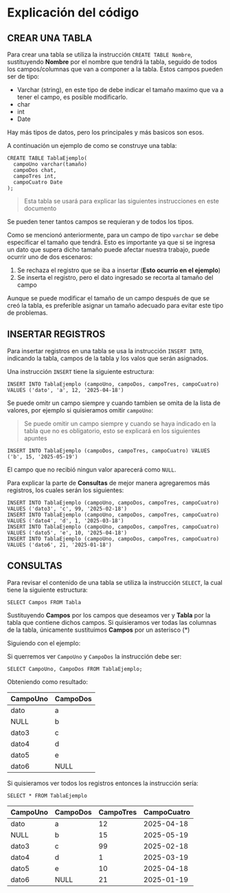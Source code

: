 # Explicación del código

## CREAR UNA TABLA

Para crear una tabla se utiliza la instrucción ``CREATE TABLE Nombre``, sustituyendo **Nombre** por el nombre que tendrá la tabla, seguido de todos los campos/columnas que van a componer a la tabla. Estos campos pueden ser de tipo:
- Varchar (string), en este tipo de debe indicar el tamaño maximo que va a tener el campo, es posible modificarlo.
- char
- int
- Date

Hay más tipos de datos, pero los principales y más basicos son esos.

A continuación un ejemplo de como se construye una tabla:

```
CREATE TABLE TablaEjemplo(
  campoUno varchar(tamaño)
  campoDos chat,
  campoTres int,
  campoCuatro Date
);
```
> Esta tabla se usará para explicar las siguientes instrucciones en este documento

Se pueden tener tantos campos se requieran y de todos los tipos.

Como se mencionó anteriormente, para un campo de tipo ``varchar`` se debe especificar el tamaño que tendrá. Esto es importante ya que si se ingresa un dato que supera dicho tamaño puede afectar nuestra trabajo, puede ocurrir uno de dos escenaros:
1. Se rechaza el registro que se iba a insertar (**Esto ocurrio en el ejemplo**)
2. Se inserta el registro, pero el dato ingresado se recorta al tamaño del campo

Aunque se puede modificar el tamaño de un campo después de que se creó la tabla, es preferible asignar un tamaño adecuado para evitar este tipo de problemas.

## INSERTAR REGISTROS

Para insertar registros en una tabla se usa la instrucción ``INSERT INTO``, indicando la tabla, campos de la tabla y los valos que serán asignados.

Una instrucción ``INSERT`` tiene la siguiente estructura:

```
INSERT INTO TablaEjemplo (campoUno, campoDos, campoTres, campoCuatro) VALUES ('dato', 'a', 12, '2025-04-18')
```

Se puede omitr un campo siempre y cuando tambien se omita de la lista de valores, por ejemplo si quisieramos omitir ``campoUno``:
> Se puede omitir un campo siempre y cuando se haya indicado en la tabla que no es obligatorio, esto se explicará en los siguientes apuntes

```
INSERT INTO TablaEjemplo (campoDos, campoTres, campoCuatro) VALUES ('b', 15, '2025-05-19')
```

El campo que no recibió ningun valor aparecerá como ``NULL``.

Para explicar la parte de **Consultas** de mejor manera agregaremos más registros, los cuales serán los siguientes:

```
INSERT INTO TablaEjemplo (campoUno, campoDos, campoTres, campoCuatro) VALUES ('dato3', 'c', 99, '2025-02-18')
INSERT INTO TablaEjemplo (campoUno, campoDos, campoTres, campoCuatro) VALUES ('dato4', 'd', 1, '2025-03-18')
INSERT INTO TablaEjemplo (campoUno, campoDos, campoTres, campoCuatro) VALUES ('dato5', 'e', 10, '2025-04-18')
INSERT INTO TablaEjemplo (campoUno, campoDos, campoTres, campoCuatro) VALUES ('dato6', 21, '2025-01-18')
```


## CONSULTAS

Para revisar el contenido de una tabla se utiliza la instrucción ``SELECT``, la cual tiene la siguiente estructura:

``SELECT Campos FROM Tabla``

Sustituyendo **Campos** por los campos que deseamos ver y **Tabla** por la tabla que contiene dichos campos. Si quisieramos ver todas las columnas de la tabla, únicamente sustituimos **Campos** por un asterisco (*)

Siguiendo con el ejemplo:

Si querremos ver ``CampoUno`` y ``CampoDos`` la instrucción debe ser:

```
SELECT CampoUno, CampoDos FROM TablaEjemplo;
```

Obteniendo como resultado:

| CampoUno | CampoDos |
|----------|----------|
| dato     | a        |
| NULL     | b        |
| dato3    | c        |
| dato4    | d        |
| dato5    | e        |
| dato6    | NULL     |

Si quisieramos ver todos los registros entonces la instrucción sería:

```
SELECT * FROM TablaEjemplo
```

| CampoUno | CampoDos | CampoTres | CampoCuatro |
|----------|----------|-----------|-------------|
| dato     | a        | 12        | 2025-04-18  |
| NULL     | b        | 15        | 2025-05-19  |
| dato3    | c        | 99        | 2025-02-18  |
| dato4    | d        | 1         | 2025-03-19  |
| dato5    | e        | 10        | 2025-04-18  |
| dato6    | NULL     | 21        | 2025-01-19  |


